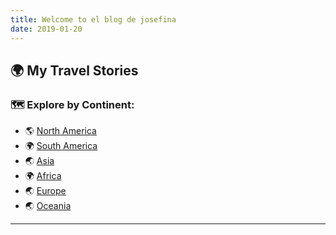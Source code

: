 ```yaml
---
title: Welcome to el blog de josefina
date: 2019-01-20
---
```


## 🌍 My Travel Stories

### 🗺️ Explore by Continent:
- 🌎 [North America](north_america.md)
- 🌍 [South America](south_america.md)
- 🌏 [Asia](asia.md)
- 🌍 [Africa](africa.md)
- 🌏 [Europe](europe.md)
- 🌏 [Oceania](oceania.md)

---

